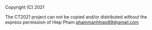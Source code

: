 Copyright (C) 2021

The CT2021 project can not be copied and/or distributed without the express
permission of Hiep Pham <phammanhhiep89@gmail.com>

